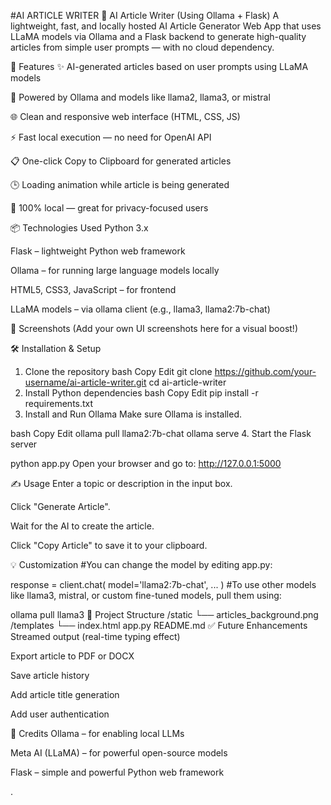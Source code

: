 #AI ARTICLE WRITER
📝 AI Article Writer (Using Ollama + Flask)
A lightweight, fast, and locally hosted AI Article Generator Web App that uses LLaMA models via Ollama and a Flask backend to generate high-quality articles from simple user prompts — with no cloud dependency.

🚀 Features
✨ AI-generated articles based on user prompts using LLaMA models

🧠 Powered by Ollama and models like llama2, llama3, or mistral

🌐 Clean and responsive web interface (HTML, CSS, JS)

⚡ Fast local execution — no need for OpenAI API

📋 One-click Copy to Clipboard for generated articles

🕒 Loading animation while article is being generated

🔐 100% local — great for privacy-focused users

📦 Technologies Used
Python 3.x

Flask – lightweight Python web framework

Ollama – for running large language models locally

HTML5, CSS3, JavaScript – for frontend

LLaMA models – via ollama client (e.g., llama3, llama2:7b-chat)

📸 Screenshots
(Add your own UI screenshots here for a visual boost!)

🛠 Installation & Setup
1. Clone the repository
bash
Copy
Edit
git clone https://github.com/your-username/ai-article-writer.git
cd ai-article-writer
2. Install Python dependencies
bash
Copy
Edit
pip install -r requirements.txt
3. Install and Run Ollama
Make sure Ollama is installed.

bash
Copy
Edit
ollama pull llama2:7b-chat
ollama serve
4. Start the Flask server

python app.py
Open your browser and go to: http://127.0.0.1:5000

✍️ Usage
Enter a topic or description in the input box.

Click "Generate Article".

Wait for the AI to create the article.

Click "Copy Article" to save it to your clipboard.

💡 Customization
#You can change the model by editing app.py:

response = client.chat(
    model='llama2:7b-chat',
    ...
)
#To use other models like llama3, mistral, or custom fine-tuned models, pull them using:

ollama pull llama3
📁 Project Structure
/static
    └── articles_background.png
/templates
    └── index.html
app.py
README.md
✅ Future Enhancements
Streamed output (real-time typing effect)

Export article to PDF or DOCX

Save article history

Add article title generation

Add user authentication

🧠 Credits
Ollama – for enabling local LLMs

Meta AI (LLaMA) – for powerful open-source models

Flask – simple and powerful Python web framework

.
